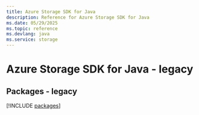 ```yaml
---
title: Azure Storage SDK for Java
description: Reference for Azure Storage SDK for Java
ms.date: 05/29/2025
ms.topic: reference
ms.devlang: java
ms.service: storage
---
```

# Azure Storage SDK for Java - legacy
## Packages - legacy
[!INCLUDE [packages](storage-index.md)]